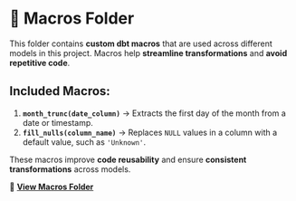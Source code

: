 # 📂 Macros Folder

This folder contains **custom dbt macros** that are used across different models in this project. Macros help **streamline transformations** and **avoid repetitive code**.

##  Included Macros:
1. **`month_trunc(date_column)`** → Extracts the first day of the month from a date or timestamp.
2. **`fill_nulls(column_name)`** → Replaces `NULL` values in a column with a default value, such as `'Unknown'`.

These macros improve **code reusability** and ensure **consistent transformations** across models.

📂 **[View Macros Folder](./macros.sql)**
